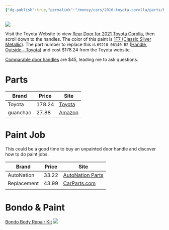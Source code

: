 ```yaml
---
{"dg-publish":true,"permalink":"/money/cars/2016-toyota-corolla/parts/handle/","created":"Jan 28, 2024, 2:55 PM"}
---
```



![](https://lh3.googleusercontent.com/pw/ABLVV87graW3v3Z__l_-gU-5EACEZoC4aQuKaf9BmzhtLfZNqMcqB48se-gsPdDjxOhHI4Cb2Lf6M0QoUtFrJCf0MPiMItLfEUrkkWJePFI3QBdplFQUUUlmac4fmkyKAzU11lEpWeQcxk7dBv5ryYCKf2ZsXw=w2459-h1383-s-no-gm?authuser=1)

Visit the Toyota Website to view [Rear Door for 2021 Toyota Corolla](https://parts.autonationtoyotasouthaustin.com/v-2021-toyota-corolla--le--1-8l-l4-gas/body--rear-door), then scroll down to the handles. The color of this paint is [1F7 (Classic Silver Metallic)](https://www.automotivetouchup.com/touch-up-paint/toyota/2021/corolla/). The part number to replace this is `69210-06140-B2` ([Handle, Outside - Toyota](https://parts.autonationtoyotasouthaustin.com/oem-parts/toyota-handle-outside-6921006140b2?c=bD0xNiZuPVNlYXJjaCBSZXN1bHRzJmE9dG95b3RhJm89Y29yb2xsYSZ5PTIwMjEmdD1sZSZlPTEtOGwtbDQtZ2Fz)) and cost $178.24 from the Toyota website.

[Comparable door handles](https://parts.autonationtoyotasouthaustin.com/oem-parts/toyota-handle-outside-6921147021c2?c=bD0xMiZuPVNlYXJjaCBSZXN1bHRzJmE9dG95b3RhJm89Y29yb2xsYSZ5PTIwMjEmdD1sZSZlPTEtOGwtbDQtZ2Fz) are $45, leading me to ask questions.

# Parts

| Brand | Price | Site |
| ---- | ---- | ---- |
| Toyota | 178.24 | [Toyota](https://parts.autonationtoyotasouthaustin.com/oem-parts/toyota-handle-outside-6921006140b2?c=bD0xNiZuPVNlYXJjaCBSZXN1bHRzJmE9dG95b3RhJm89Y29yb2xsYSZ5PTIwMjEmdD1sZSZlPTEtOGwtbDQtZ2Fz) |
| guanchao | 27.88 | [Amazon](https://www.amazon.com/Four-Door-Modification-Decoration-Material-2021-2022/dp/B09KBXSSQG/ref=sr_1_2) |

  

# Paint Job

This could be a good time to buy an unpainted door handle and discover how to do paint jobs.


| Brand       | Price | Site                                                                                                                   |
| ----------- | ----- | ---------------------------------------------------------------------------------------------------------------------- |
| AutoNation  | 33.22 | [AutoNation Parts](https://www.autonationparts.com/oem-parts/toyota-exterior-door-handle-6921106916)                   |
| Replacement | 43.99 | [CarParts.com](https://www.carparts.com/details/Toyota/Corolla/Replacement/Exterior_Door_Handle/2021/RT46250033K.html) |
|             |       |                                                                                                                        |


# Bondo & Paint

[Bondo Body Repair Kit](https://www.amazon.com/Bondo-Original-Formula-Restoration-Vehicle/dp/B0007ZG9UI/ref=sr_1_2)
![](https://m.media-amazon.com/images/I/71u8MrCBBZL._AC_SL1500_.jpg)

